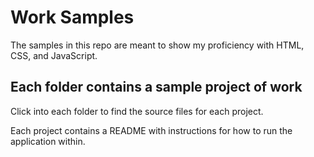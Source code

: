 # Work Samples

The samples in this repo are meant to show my proficiency with HTML, CSS, and JavaScript.

## Each folder contains a sample project of work

Click into each folder to find the source files for each project.

Each project contains a README with instructions for how to run the application within. 
